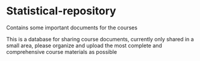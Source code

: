 # Statistical-repository
Contains some important documents for the courses

This is a database for sharing course documents, currently only shared in a small area, please organize and upload the most complete and comprehensive course materials as possible
